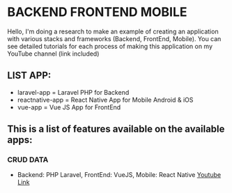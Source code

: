 # BACKEND FRONTEND MOBILE

Hello, I'm doing a research to make an example of creating an application with various stacks and frameworks (Backend, FrontEnd, Mobile). You can see detailed tutorials for each process of making this application on my YouTube channel (link included)

## LIST APP:
+ laravel-app = Laravel PHP for Backend
+ reactnative-app = React Native App for Mobile Android & iOS
+ vue-app = Vue JS App for FrontEnd

## This is a list of features available on the available apps:

### CRUD DATA

+ Backend: PHP Laravel, FrontEnd: VueJS, Mobile: React Native [Youtube Link](https://www.youtube.com/watch?v=3TlAvaaCvV4)
